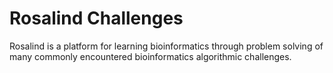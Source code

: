 # Rosalind Challenges
Rosalind is a platform for learning bioinformatics through problem solving of many commonly encountered bioinformatics algorithmic challenges. 
